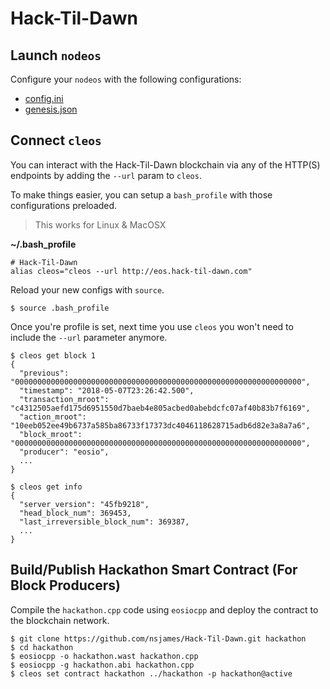 # Hack-Til-Dawn

## Launch `nodeos`

Configure your `nodeos` with the following configurations:

- [config.ini](https://github.com/nsjames/Hack-Til-Dawn/blob/master/config/config.ini)
- [genesis.json](https://github.com/nsjames/Hack-Til-Dawn/blob/master/config/genesis.json)

## Connect `cleos`

You can interact with the Hack-Til-Dawn blockchain via any of the HTTP(S) endpoints by adding the `--url` param to `cleos`.

To make things easier, you can setup a `bash_profile` with those configurations preloaded.

> This works for Linux & MacOSX

**~/.bash_profile**

```
# Hack-Til-Dawn
alias cleos="cleos --url http://eos.hack-til-dawn.com"
```

Reload your new configs with `source`.

```
$ source .bash_profile
```

Once you're profile is set, next time you use `cleos` you won't need to include the `--url` parameter anymore.

```
$ cleos get block 1
{
  "previous": "0000000000000000000000000000000000000000000000000000000000000000",
  "timestamp": "2018-05-07T23:26:42.500",
  "transaction_mroot": "c4312505aefd175d6951550d7baeb4e805acbed0abebdcfc07af40b83b7f6169",
  "action_mroot": "10eeb052ee49b6737a585ba86733f17373dc4046118628715adb6d82e3a8a7a6",
  "block_mroot": "0000000000000000000000000000000000000000000000000000000000000000",
  "producer": "eosio",
  ...
}

$ cleos get info
{
  "server_version": "45fb9218",
  "head_block_num": 369453,
  "last_irreversible_block_num": 369387,
  ...
}
```

## Build/Publish Hackathon Smart Contract (For Block Producers)

Compile the `hackathon.cpp` code using `eosiocpp` and deploy the contract to the blockchain network.

```
$ git clone https://github.com/nsjames/Hack-Til-Dawn.git hackathon
$ cd hackathon
$ eosiocpp -o hackathon.wast hackathon.cpp
$ eosiocpp -g hackathon.abi hackathon.cpp
$ cleos set contract hackathon ../hackathon -p hackathon@active
```
